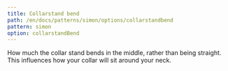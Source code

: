 ```yaml
---
title: Collarstand bend
path: /en/docs/patterns/simon/options/collarstandbend
pattern: simon
option: collarstandBend
---
```


How much the collar stand bends in the middle, rather than being straight. This influences how your collar will sit around your neck.